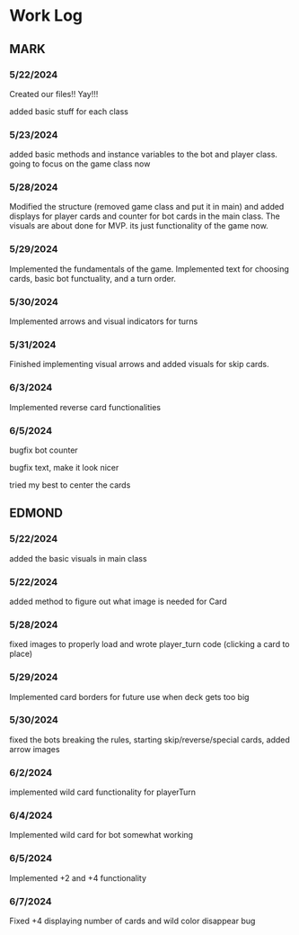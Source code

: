 # Work Log

## MARK 

### 5/22/2024

Created our files!! Yay!!!

added basic stuff for each class

### 5/23/2024

added basic methods and instance variables to the bot and player class. going to focus on the game class now

### 5/28/2024

Modified the structure (removed game class and put it in main) and added displays for player cards and counter for bot cards in the main class. The visuals are about done for MVP. its just functionality of the game now.

### 5/29/2024

Implemented the fundamentals of the game. Implemented text for choosing cards, basic bot functuality, and a turn order.

### 5/30/2024

Implemented arrows and visual indicators for turns

### 5/31/2024

Finished implementing visual arrows and added visuals for skip cards.

### 6/3/2024

Implemented reverse card functionalities

### 6/5/2024

bugfix bot counter

bugfix text, make it look nicer

tried my best to center the cards

## EDMOND

### 5/22/2024

added the basic visuals in main class

### 5/22/2024

added method to figure out what image is needed for Card

### 5/28/2024

fixed images to properly load and wrote player_turn code (clicking a card to place) 

### 5/29/2024

Implemented card borders for future use when deck gets too big

### 5/30/2024

fixed the bots breaking the rules, starting skip/reverse/special cards, added arrow images

### 6/2/2024

implemented wild card functionality for playerTurn 

### 6/4/2024

Implemented wild card for bot somewhat working

### 6/5/2024

Implemented +2 and +4 functionality

### 6/7/2024

Fixed +4 displaying number of cards and wild color disappear bug
